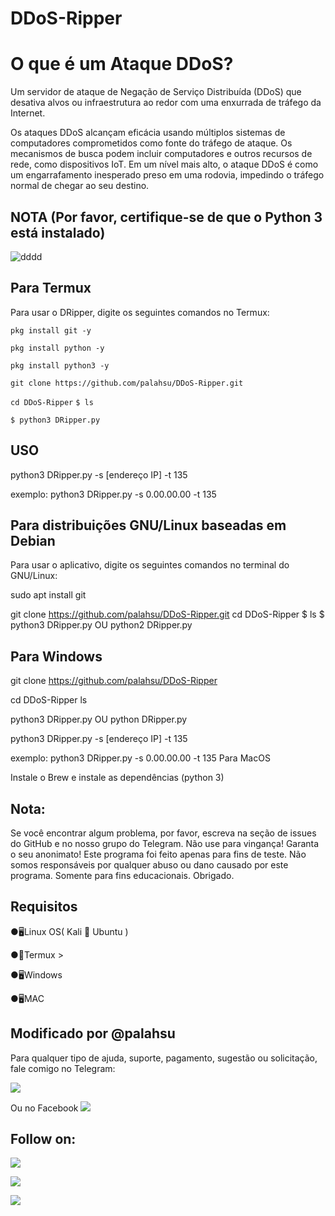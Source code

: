 # DDoS-Ripper

# O que é um Ataque DDoS?

Um servidor de ataque de Negação de Serviço Distribuída (DDoS) que desativa alvos ou infraestrutura ao redor com uma enxurrada de tráfego da Internet.

Os ataques DDoS alcançam eficácia usando múltiplos sistemas de computadores comprometidos como fonte do tráfego de ataque. Os mecanismos de busca podem incluir computadores e outros recursos de rede, como dispositivos IoT.
Em um nível mais alto, o ataque DDoS é como um engarrafamento inesperado preso em uma rodovia, impedindo o tráfego normal de chegar ao seu destino.

## NOTA (Por favor, certifique-se de que o Python 3 está instalado)

![dddd](https://user-images.githubusercontent.com/49250151/96265488-57e53d00-0f7a-11eb-8936-ce2e9a2c42cd.PNG)

## Para Termux

Para usar o DRipper, digite os seguintes comandos no Termux:

`pkg install git -y`

`pkg install python -y`

`pkg install python3 -y`

`git clone https://github.com/palahsu/DDoS-Ripper.git`

`cd DDoS-Ripper`
`$ ls`

`$ python3 DRipper.py` 

## USO

python3 DRipper.py -s [endereço IP] -t 135

exemplo: python3 DRipper.py -s 0.00.00.00 -t 135

## Para distribuições GNU/Linux baseadas em Debian
Para usar o aplicativo, digite os seguintes comandos no terminal do GNU/Linux:

sudo apt install git

git clone https://github.com/palahsu/DDoS-Ripper.git
cd DDoS-Ripper
$ ls
$ python3 DRipper.py OU python2 DRipper.py

## Para Windows

git clone https://github.com/palahsu/DDoS-Ripper

cd DDoS-Ripper
ls

python3 DRipper.py OU python DRipper.py

python3 DRipper.py -s [endereço IP] -t 135

exemplo: python3 DRipper.py -s 0.00.00.00 -t 135
Para MacOS

Instale o Brew e instale as dependências (python 3)

## Nota:

Se você encontrar algum problema, por favor, escreva na seção de issues do GitHub e no nosso grupo do Telegram. Não use para vingança! Garanta o seu anonimato!
Este programa foi feito apenas para fins de teste.
Não somos responsáveis por qualquer abuso ou dano causado por este programa.
Somente para fins educacionais.
Obrigado.

## Requisitos 

●🖥Linux OS( Kali 🐉 Ubuntu )

●📱Termux >

●🖥Windows

●🖥MAC

## Modificado por @palahsu

Para qualquer tipo de ajuda, suporte, pagamento, sugestão ou solicitação, fale comigo no Telegram:

<a href="https://t.me/CyberClans"><img src="https://img.shields.io/badge/Telegram-Group%20Telegram%20Join-blue.svg?logo=telegram"></a>

Ou no Facebook <a href="https://www.facebook.com/aduri.knox01/"><img src="https://img.shields.io/badge/Facebook-Follow%20on%20Facebook-blue.svg?logo=facebook"></a>

## Follow on:
<p align="left">
<a href="https://github.com/palahsu"><img src="https://img.shields.io/badge/GitHub-Follow%20on%20GitHub-inactive.svg?logo=github"></a>
</p><p align="left">
<a href="https://www.facebook.com/aduri.knox01/"><img src="https://img.shields.io/badge/Facebook-Follow%20on%20Facebook-blue.svg?logo=facebook"></a>
</p><p align="left">
<a href="https://t.me/AD0000000"><img src="https://img.shields.io/badge/Telegram-Contact%20Telegram%20Profile-blue.svg?logo=telegram"></a>
</p><p align="left"> 
 
